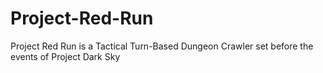 # Project-Red-Run
Project Red Run is a Tactical Turn-Based Dungeon Crawler set before the events of Project Dark Sky
